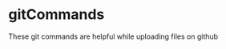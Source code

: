 # gitCommands                           
These git commands are helpful while uploading files on github
